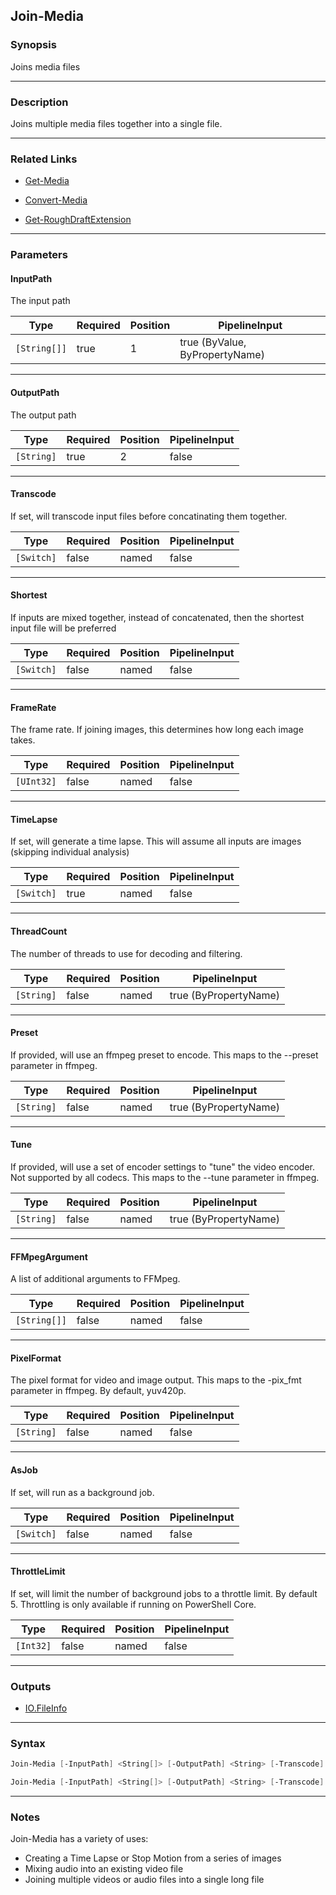 Join-Media
----------
### Synopsis
Joins media files

---
### Description

Joins multiple media files together into a single file.

---
### Related Links
* [Get-Media](Get-Media.md)



* [Convert-Media](Convert-Media.md)



* [Get-RoughDraftExtension](Get-RoughDraftExtension.md)



---
### Parameters
#### **InputPath**

The input path






|Type        |Required|Position|PipelineInput                 |
|------------|--------|--------|------------------------------|
|`[String[]]`|true    |1       |true (ByValue, ByPropertyName)|



---
#### **OutputPath**

The output path






|Type      |Required|Position|PipelineInput|
|----------|--------|--------|-------------|
|`[String]`|true    |2       |false        |



---
#### **Transcode**

If set, will transcode input files before concatinating them together.






|Type      |Required|Position|PipelineInput|
|----------|--------|--------|-------------|
|`[Switch]`|false   |named   |false        |



---
#### **Shortest**

If inputs are mixed together, instead of concatenated, then the shortest input file will be preferred






|Type      |Required|Position|PipelineInput|
|----------|--------|--------|-------------|
|`[Switch]`|false   |named   |false        |



---
#### **FrameRate**

The frame rate.  If joining images, this determines how long each image takes.






|Type      |Required|Position|PipelineInput|
|----------|--------|--------|-------------|
|`[UInt32]`|false   |named   |false        |



---
#### **TimeLapse**

If set, will generate a time lapse.
This will assume all inputs are images (skipping individual analysis)






|Type      |Required|Position|PipelineInput|
|----------|--------|--------|-------------|
|`[Switch]`|true    |named   |false        |



---
#### **ThreadCount**

The number of threads to use for decoding and filtering.






|Type      |Required|Position|PipelineInput        |
|----------|--------|--------|---------------------|
|`[String]`|false   |named   |true (ByPropertyName)|



---
#### **Preset**

If provided, will use an ffmpeg preset to encode.
This maps to the --preset parameter in ffmpeg.






|Type      |Required|Position|PipelineInput        |
|----------|--------|--------|---------------------|
|`[String]`|false   |named   |true (ByPropertyName)|



---
#### **Tune**

If provided, will use a set of encoder settings to "tune" the video encoder.
Not supported by all codecs.  This maps to the --tune parameter in ffmpeg.






|Type      |Required|Position|PipelineInput        |
|----------|--------|--------|---------------------|
|`[String]`|false   |named   |true (ByPropertyName)|



---
#### **FFMpegArgument**

A list of additional arguments to FFMpeg.






|Type        |Required|Position|PipelineInput|
|------------|--------|--------|-------------|
|`[String[]]`|false   |named   |false        |



---
#### **PixelFormat**

The pixel format for video and image output.  This maps to the -pix_fmt parameter in ffmpeg. By default, yuv420p.






|Type      |Required|Position|PipelineInput|
|----------|--------|--------|-------------|
|`[String]`|false   |named   |false        |



---
#### **AsJob**

If set, will run as a background job.






|Type      |Required|Position|PipelineInput|
|----------|--------|--------|-------------|
|`[Switch]`|false   |named   |false        |



---
#### **ThrottleLimit**

If set, will limit the number of background jobs to a throttle limit.
By default 5.
Throttling is only available if running on PowerShell Core.






|Type     |Required|Position|PipelineInput|
|---------|--------|--------|-------------|
|`[Int32]`|false   |named   |false        |



---
### Outputs
* [IO.FileInfo](https://learn.microsoft.com/en-us/dotnet/api/System.IO.FileInfo)




---
### Syntax
```PowerShell
Join-Media [-InputPath] <String[]> [-OutputPath] <String> [-Transcode] [-Shortest] [-FrameRate <UInt32>] [-ThreadCount <String>] [-Preset <String>] [-Tune <String>] [-FFMpegArgument <String[]>] [-PixelFormat <String>] [-AsJob] [-ThrottleLimit <Int32>] [<CommonParameters>]
```
```PowerShell
Join-Media [-InputPath] <String[]> [-OutputPath] <String> [-Transcode] [-Shortest] [-FrameRate <UInt32>] -TimeLapse [-ThreadCount <String>] [-Preset <String>] [-Tune <String>] [-FFMpegArgument <String[]>] [-PixelFormat <String>] [-AsJob] [-ThrottleLimit <Int32>] [<CommonParameters>]
```
---
### Notes
Join-Media has a variety of uses:

* Creating a Time Lapse or Stop Motion from a series of images
* Mixing audio into an existing video file
* Joining multiple videos or audio files into a single long file

